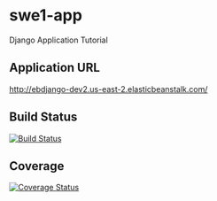 # swe1-app
Django Application Tutorial

## Application URL
http://ebdjango-dev2.us-east-2.elasticbeanstalk.com/

## Build Status
[![Build Status](https://app.travis-ci.com/github/Kumuda123/swe1-app.svg?branch=main)](https://app.travis-ci.com/github/Kumuda123/swe1-app)

## Coverage
[![Coverage Status](https://coveralls.io/repos/github/Kumuda123/swe1-app/badge.svg)](https://coveralls.io/github/Kumuda123/swe1-app)
